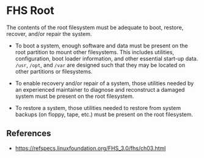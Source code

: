# FHS Root

The contents of the root filesystem must be adequate to boot, restore, recover, and/or repair the system.

- To boot a system, enough software and data must be present on the root partition to mount other filesystems. This includes utilities, configuration, boot loader information, and other essential start-up data. `/usr`, `/opt`, and `/var` are designed such that they may be located on other partitions or filesystems.
    
- To enable recovery and/or repair of a system, those utilities needed by an experienced maintainer to diagnose and reconstruct a damaged system must be present on the root filesystem.
    
- To restore a system, those utilities needed to restore from system backups (on floppy, tape, etc.) must be present on the root filesystem.

## References

- https://refspecs.linuxfoundation.org/FHS_3.0/fhs/ch03.html
